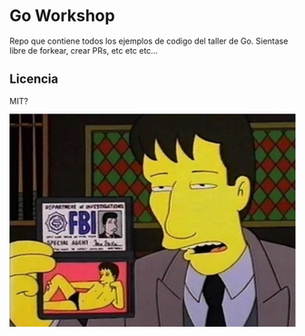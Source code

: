 # Go Workshop

Repo que contiene todos los ejemplos de codigo del taller de Go. Sientase libre de forkear, crear PRs, etc etc etc...

## Licencia

MIT?

![licencia](licence.jpeg)
